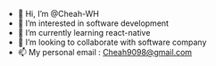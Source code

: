 - 👋 Hi, I’m @Cheah-WH
- 👀 I’m interested in software development
- 🌱 I’m currently learning react-native
- 💞️ I’m looking to collaborate with software company
- 📫 My personal email : Cheah9098@gmail.com

<!---
Cheah-WH/Cheah-WH is a ✨ special ✨ repository because its `README.md` (this file) appears on your GitHub profile.
You can click the Preview link to take a look at your changes.
--->
